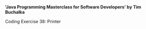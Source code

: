 **'Java Programming Masterclass for Software Developers' by Tim Buchalka**

Coding Exercise 38: Printer


